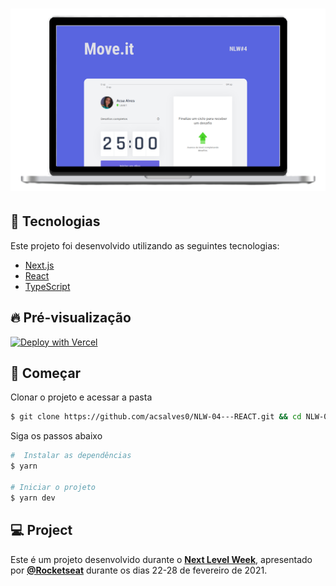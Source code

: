 <h1 align="center">
    <img alt="Move.it" title="Move.it" src="Capa.png" />
</h1>

## 🧪 Tecnologias

Este projeto foi desenvolvido utilizando as seguintes tecnologias:

- [Next.js](https://nextjs.org/)
- [React](https://reactjs.org)
- [TypeScript](https://www.typescriptlang.org/)

## 🔥 Pré-visualização

[![Deploy with Vercel](https://vercel.com/button)](https://moveit-cjpfooiog-acsalves0.vercel.app/index)

## 🚀 Começar

Clonar o projeto e acessar a pasta

```bash
$ git clone https://github.com/acsalves0/NLW-04---REACT.git && cd NLW-04---REACT
```

Siga os passos abaixo
```bash
#  Instalar as dependências
$ yarn

# Iniciar o projeto
$ yarn dev
```
## 💻 Project

Este é um projeto desenvolvido durante o **[Next Level Week](https://nextlevelweek.com/)**, apresentado por **[@Rocketseat](https://github.com/Rocketseat)** durante os dias 22-28 de fevereiro de 2021.